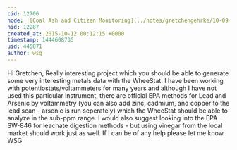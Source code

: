 ```yaml
---
cid: 12706
node: ![Coal Ash and Citizen Monitoring](../notes/gretchengehrke/10-09-2015/coal-ash-and-citizen-monitoring)
nid: 12287
created_at: 2015-10-12 00:12:15 +0000
timestamp: 1444608735
uid: 445871
author: wsg
---
```


Hi Gretchen,
Really interesting project which you should be able to generate some very interesting metals data with the WheeStat.  I have been working with potentiostats/voltammeters for many years and although I have not used this particular instrument, there are official EPA methods for Lead and Arsenic by voltammetry (you can also add zinc, cadmium, and copper to the lead scan - arsenic is run seperately) which the WheeStat should be able to analyze in the sub-ppm range.  I would also suggest looking into the EPA SW-846 for leachate digestion methods - but using vinegar from the local market should work just as well.  If I can be of any help please let me know.
WSG